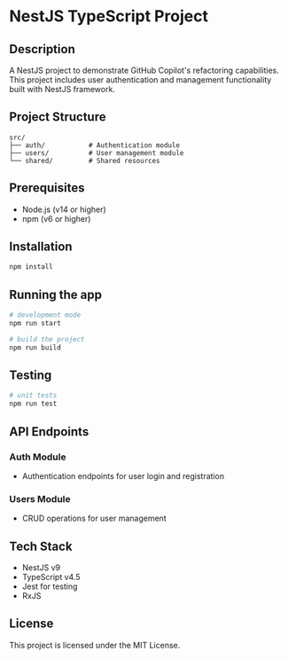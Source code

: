 # NestJS TypeScript Project

## Description

A NestJS project to demonstrate GitHub Copilot's refactoring capabilities. This project includes user authentication and management functionality built with NestJS framework.

## Project Structure

```
src/
├── auth/           # Authentication module
├── users/          # User management module
└── shared/         # Shared resources
```

## Prerequisites

- Node.js (v14 or higher)
- npm (v6 or higher)

## Installation

```bash
npm install
```

## Running the app

```bash
# development mode
npm run start

# build the project
npm run build
```

## Testing

```bash
# unit tests
npm run test
```

## API Endpoints

### Auth Module

- Authentication endpoints for user login and registration

### Users Module

- CRUD operations for user management

## Tech Stack

- NestJS v9
- TypeScript v4.5
- Jest for testing
- RxJS

## License

This project is licensed under the MIT License.
